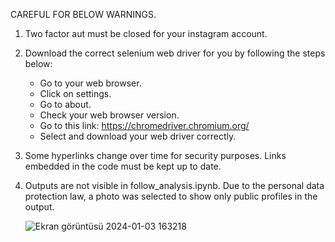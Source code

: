 CAREFUL FOR BELOW WARNINGS.

1) Two factor aut must be closed for your instagram account.

2) Download the correct selenium web driver for you by following the steps below:
    * Go to your web browser.
    * Click on settings.
    * Go to about.
    * Check your web browser version.
    * Go to this link: https://chromedriver.chromium.org/ 
    * Select and download your web driver correctly.
      
3) Some hyperlinks change over time for security purposes. Links embedded in the code must be kept up to date.
4) Outputs are not visible in follow_analysis.ipynb. Due to the personal data protection law, a photo was selected to show only public profiles in the output.

   
   ![Ekran görüntüsü 2024-01-03 163218](https://github.com/anilkilicweb/selenium_instagram_bot/assets/127887315/effa2e0b-e9d3-4f28-ba14-075549daacad)
